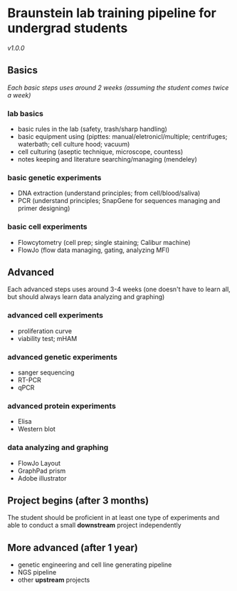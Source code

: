 # Braunstein lab training pipeline for undergrad students
*v1.0.0*

## Basics
*Each basic steps uses around 2 weeks (assuming the student comes twice a week)*

### lab basics
- basic rules in the lab (safety, trash/sharp handling)
- basic equipment using (pipttes: manual/eletronicl/multiple; centrifuges; waterbath; cell culture hood; vacuum)
- cell culturing (aseptic technique, microscope, countess)
- notes keeping and literature searching/managing (mendeley)

### basic genetic experiments
- DNA extraction (understand principles; from cell/blood/saliva)
- PCR (understand principles; SnapGene for sequences managing and primer designing)

### basic cell experiments
- Flowcytometry (cell prep; single staining; Calibur machine)
- FlowJo (flow data managing, gating, analyzing MFI)


## Advanced
Each advanced steps uses around 3-4 weeks (one doesn't have to learn all, but should always learn data analyzing and graphing)

### advanced cell experiments
- proliferation curve
- viability test; mHAM

### advanced genetic experiments
- sanger sequencing
- RT-PCR
- qPCR

### advanced protein experiments
- Elisa
- Western blot

### data analyzing and graphing
- FlowJo Layout
- GraphPad prism
- Adobe illustrator


## Project begins (after 3 months)
The student should be proficient in at least one type of experiments and able to conduct a small **downstream** project independently


## More advanced (after 1 year)
- genetic engineering and cell line generating pipeline
- NGS pipeline
- other **upstream** projects
